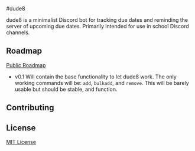 #dude8

dude8 is a minimalist Discord bot for tracking due dates and reminding the server of upcoming due dates.
Primarily intended for use in school Discord channels.

## Roadmap
[Public Roadmap](https://trello.com/b/3MYnaphu/public-roadmap)
- v0.1 Will contain the base functionality to let dude8 work. The only working commands will be: ``add``, ``bulkadd``, and ``remove``. This will be barely usable but should be stable, and function.

## Contributing

## License

[MIT License](https://opensource.org/licenses/MIT)